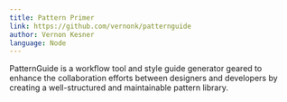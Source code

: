 ```yaml
---
title: Pattern Primer
link: https://github.com/vernonk/patternguide
author: Vernon Kesner
language: Node
---
```


PatternGuide is a workflow tool and style guide generator geared to enhance the collaboration efforts between designers and developers by creating a well-structured and maintainable pattern library.